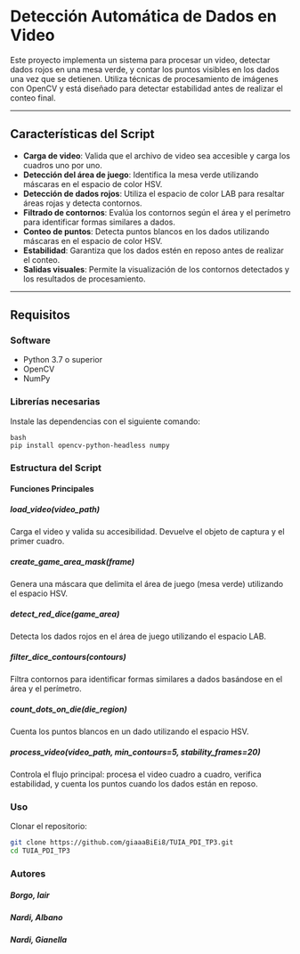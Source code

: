 # **Detección Automática de Dados en Video**

Este proyecto implementa un sistema para procesar un video, detectar dados rojos en una mesa verde, y contar los puntos visibles en los dados una vez que se detienen. Utiliza técnicas de procesamiento de imágenes con OpenCV y está diseñado para detectar estabilidad antes de realizar el conteo final.

---

## **Características del Script**
- **Carga de video**: Valida que el archivo de video sea accesible y carga los cuadros uno por uno.
- **Detección del área de juego**: Identifica la mesa verde utilizando máscaras en el espacio de color HSV.
- **Detección de dados rojos**: Utiliza el espacio de color LAB para resaltar áreas rojas y detecta contornos.
- **Filtrado de contornos**: Evalúa los contornos según el área y el perímetro para identificar formas similares a dados.
- **Conteo de puntos**: Detecta puntos blancos en los dados utilizando máscaras en el espacio de color HSV.
- **Estabilidad**: Garantiza que los dados estén en reposo antes de realizar el conteo.
- **Salidas visuales**: Permite la visualización de los contornos detectados y los resultados de procesamiento.

---

## **Requisitos**

### **Software**
- Python 3.7 o superior
- OpenCV
- NumPy

### **Librerías necesarias**
Instale las dependencias con el siguiente comando:

```
bash
pip install opencv-python-headless numpy
```

### **Estructura del Script**
#### **Funciones Principales**

##### *load_video(video_path)*
Carga el video y valida su accesibilidad. Devuelve el objeto de captura y el primer cuadro.

##### *create_game_area_mask(frame)*
Genera una máscara que delimita el área de juego (mesa verde) utilizando el espacio HSV.

##### *detect_red_dice(game_area)*
Detecta los dados rojos en el área de juego utilizando el espacio LAB.

##### *filter_dice_contours(contours)*
Filtra contornos para identificar formas similares a dados basándose en el área y el perímetro.

##### *count_dots_on_die(die_region)*
Cuenta los puntos blancos en un dado utilizando el espacio HSV.

##### *process_video(video_path, min_contours=5, stability_frames=20)*
Controla el flujo principal: procesa el video cuadro a cuadro, verifica estabilidad, y cuenta los puntos cuando los dados están en reposo.

### **Uso**

Clonar el repositorio:

```bash
git clone https://github.com/giaaaBiEi8/TUIA_PDI_TP3.git
cd TUIA_PDI_TP3
```



### **Autores**

##### **Borgo, Iair**
##### **Nardi, Albano**
##### **Nardi, Gianella**
